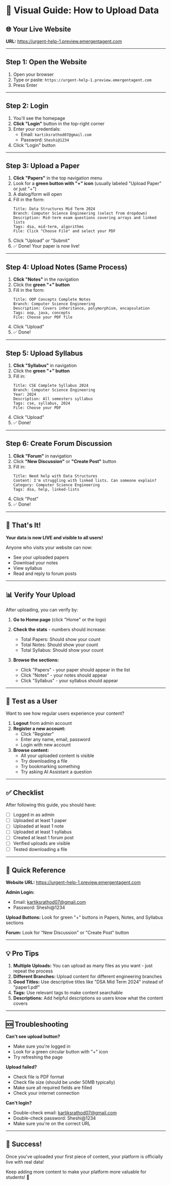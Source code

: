 # 📸 Visual Guide: How to Upload Data

## 🌐 Your Live Website
**URL:** https://urgent-help-1.preview.emergentagent.com

---

## Step 1: Open the Website

1. Open your browser
2. Type or paste: `https://urgent-help-1.preview.emergentagent.com`
3. Press Enter

---

## Step 2: Login

1. You'll see the homepage
2. **Click "Login"** button in the top-right corner
3. Enter your credentials:
   - Email: `kartiksrathod07@gmail.com`
   - Password: `Sheshi@1234`
4. Click "Login" button

---

## Step 3: Upload a Paper

1. **Click "Papers"** in the top navigation menu
2. Look for a **green button with "+" icon** (usually labeled "Upload Paper" or just "+")
3. A dialog/form will open
4. Fill in the form:
   ```
   Title: Data Structures Mid Term 2024
   Branch: Computer Science Engineering (select from dropdown)
   Description: Mid-term exam questions covering arrays and linked lists
   Tags: dsa, mid-term, algorithms
   File: Click "Choose File" and select your PDF
   ```
5. Click "Upload" or "Submit"
6. ✅ Done! Your paper is now live!

---

## Step 4: Upload Notes (Same Process)

1. **Click "Notes"** in the navigation
2. Click the **green "+" button**
3. Fill in the form:
   ```
   Title: OOP Concepts Complete Notes
   Branch: Computer Science Engineering
   Description: Covers inheritance, polymorphism, encapsulation
   Tags: oop, java, concepts
   File: Choose your PDF file
   ```
4. Click "Upload"
5. ✅ Done!

---

## Step 5: Upload Syllabus

1. **Click "Syllabus"** in navigation
2. Click the **green "+" button**
3. Fill in:
   ```
   Title: CSE Complete Syllabus 2024
   Branch: Computer Science Engineering
   Year: 2024
   Description: All semesters syllabus
   Tags: cse, syllabus, 2024
   File: Choose your PDF
   ```
4. Click "Upload"
5. ✅ Done!

---

## Step 6: Create Forum Discussion

1. **Click "Forum"** in navigation
2. Click **"New Discussion"** or **"Create Post"** button
3. Fill in:
   ```
   Title: Need help with Data Structures
   Content: I'm struggling with linked lists. Can someone explain?
   Category: Computer Science Engineering
   Tags: dsa, help, linked-lists
   ```
4. Click "Post"
5. ✅ Done!

---

## 🎉 That's It!

**Your data is now LIVE and visible to all users!**

Anyone who visits your website can now:
- See your uploaded papers
- Download your notes
- View syllabus
- Read and reply to forum posts

---

## 📊 Verify Your Upload

After uploading, you can verify by:

1. **Go to Home page** (click "Home" or the logo)
2. **Check the stats** - numbers should increase:
   - Total Papers: Should show your count
   - Total Notes: Should show your count
   - Total Syllabus: Should show your count

3. **Browse the sections:**
   - Click "Papers" - your paper should appear in the list
   - Click "Notes" - your notes should appear
   - Click "Syllabus" - your syllabus should appear

---

## 🔄 Test as a User

Want to see how regular users experience your content?

1. **Logout** from admin account
2. **Register a new account:**
   - Click "Register"
   - Enter any name, email, password
   - Login with new account
3. **Browse content:**
   - All your uploaded content is visible
   - Try downloading a file
   - Try bookmarking something
   - Try asking AI Assistant a question

---

## ✅ Checklist

After following this guide, you should have:

- [ ] Logged in as admin
- [ ] Uploaded at least 1 paper
- [ ] Uploaded at least 1 note
- [ ] Uploaded at least 1 syllabus
- [ ] Created at least 1 forum post
- [ ] Verified uploads are visible
- [ ] Tested downloading a file

---

## 🎯 Quick Reference

**Website URL:** https://urgent-help-1.preview.emergentagent.com

**Admin Login:**
- Email: kartiksrathod07@gmail.com
- Password: Sheshi@1234

**Upload Buttons:** Look for green "+" buttons in Papers, Notes, and Syllabus sections

**Forum:** Look for "New Discussion" or "Create Post" button

---

## 💡 Pro Tips

1. **Multiple Uploads:** You can upload as many files as you want - just repeat the process
2. **Different Branches:** Upload content for different engineering branches
3. **Good Titles:** Use descriptive titles like "DSA Mid Term 2024" instead of "paper1.pdf"
4. **Tags:** Use relevant tags to make content searchable
5. **Descriptions:** Add helpful descriptions so users know what the content covers

---

## 🆘 Troubleshooting

**Can't see upload button?**
- Make sure you're logged in
- Look for a green circular button with "+" icon
- Try refreshing the page

**Upload failed?**
- Check file is PDF format
- Check file size (should be under 50MB typically)
- Make sure all required fields are filled
- Check your internet connection

**Can't login?**
- Double-check email: kartiksrathod07@gmail.com
- Double-check password: Sheshi@1234
- Make sure you're on the correct URL

---

## 🎊 Success!

Once you've uploaded your first piece of content, your platform is officially live with real data!

Keep adding more content to make your platform more valuable for students! 🚀
